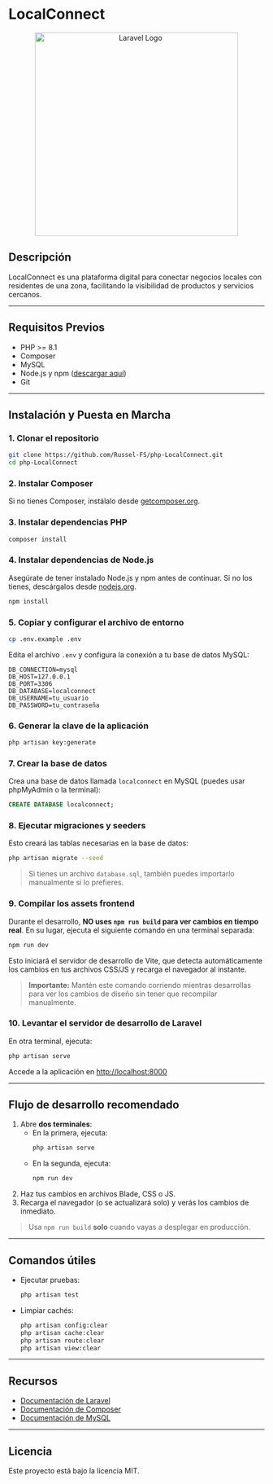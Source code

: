 # LocalConnect

<p align="center"><a href="https://laravel.com" target="_blank"><img src="https://raw.githubusercontent.com/laravel/art/master/logo-lockup/5%20SVG/2%20CMYK/1%20Full%20Color/laravel-logolockup-cmyk-red.svg" width="400" alt="Laravel Logo"></a></p>

## Descripción

LocalConnect es una plataforma digital para conectar negocios locales con residentes de una zona, facilitando la visibilidad de productos y servicios cercanos.

---

## Requisitos Previos

-   PHP >= 8.1
-   Composer
-   MySQL
-   Node.js y npm ([descargar aquí](https://nodejs.org/))
-   Git

---

## Instalación y Puesta en Marcha

### 1. Clonar el repositorio

```bash
git clone https://github.com/Russel-FS/php-LocalConnect.git
cd php-LocalConnect
```

### 2. Instalar Composer

Si no tienes Composer, instálalo desde [getcomposer.org](https://getcomposer.org/).

### 3. Instalar dependencias PHP

```bash
composer install
```

### 4. Instalar dependencias de Node.js

Asegúrate de tener instalado Node.js y npm antes de continuar. Si no los tienes, descárgalos desde [nodejs.org](https://nodejs.org/).

```bash
npm install
```

### 5. Copiar y configurar el archivo de entorno

```bash
cp .env.example .env
```

Edita el archivo `.env` y configura la conexión a tu base de datos MySQL:

```
DB_CONNECTION=mysql
DB_HOST=127.0.0.1
DB_PORT=3306
DB_DATABASE=localconnect
DB_USERNAME=tu_usuario
DB_PASSWORD=tu_contraseña
```

### 6. Generar la clave de la aplicación

```bash
php artisan key:generate
```

### 7. Crear la base de datos

Crea una base de datos llamada `localconnect` en MySQL (puedes usar phpMyAdmin o la terminal):

```sql
CREATE DATABASE localconnect;
```

### 8. Ejecutar migraciones y seeders

Esto creará las tablas necesarias en la base de datos:

```bash
php artisan migrate --seed
```

> Si tienes un archivo `database.sql`, también puedes importarlo manualmente si lo prefieres.

### 9. Compilar los assets frontend

Durante el desarrollo, **NO uses `npm run build` para ver cambios en tiempo real**. En su lugar, ejecuta el siguiente comando en una terminal separada:

```bash
npm run dev
```

Esto iniciará el servidor de desarrollo de Vite, que detecta automáticamente los cambios en tus archivos CSS/JS y recarga el navegador al instante.

> **Importante:** Mantén este comando corriendo mientras desarrollas para ver los cambios de diseño sin tener que recompilar manualmente.

### 10. Levantar el servidor de desarrollo de Laravel

En otra terminal, ejecuta:

```bash
php artisan serve
```

Accede a la aplicación en [http://localhost:8000](http://localhost:8000)

---

## Flujo de desarrollo recomendado

1. Abre **dos terminales**:
    - En la primera, ejecuta:
        ```bash
        php artisan serve
        ```
    - En la segunda, ejecuta:
        ```bash
        npm run dev
        ```
2. Haz tus cambios en archivos Blade, CSS o JS.
3. Recarga el navegador (o se actualizará solo) y verás los cambios de inmediato.

> Usa `npm run build` **solo** cuando vayas a desplegar en producción.

---

## Comandos útiles

-   Ejecutar pruebas:
    ```bash
    php artisan test
    ```
-   Limpiar cachés:
    ```bash
    php artisan config:clear
    php artisan cache:clear
    php artisan route:clear
    php artisan view:clear
    ```

---

## Recursos

-   [Documentación de Laravel](https://laravel.com/docs)
-   [Documentación de Composer](https://getcomposer.org/doc/)
-   [Documentación de MySQL](https://dev.mysql.com/doc/)

---

## Licencia

Este proyecto está bajo la licencia MIT.
